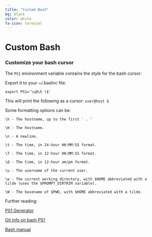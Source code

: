 ```yaml
---
title: "Custom Bash"
bg: black
color: white
fa-icon: terminal
---
```


# Custom Bash

### Customize your bash cursor

The `PS1` environment variable contains the style for the bash cursor:

Export it to your ~/.bashrc file:


`export PS1='\u@\h \$'`

This will print the following as a cursor: `user@host $`

Some formatting options can be:

`\h - The hostname, up to the first ' . ' `

`\H - The hostname. `

`\n - A newline. `

`\t - The time, in 24-hour HH:MM:SS format. `

`\T - The time, in 12-hour HH:MM:SS format. `

`\@ - The time, in 12-hour am/pm format. `

`\u - The username of the current user. `

`\w - The current working directory, with $HOME abbreviated with a tilde (uses the $PROMPT_DIRTRIM variable). `

`\W - The basename of $PWD, with $HOME abbreviated with a tilde. `

Further reading:

[PS1 Generator](http://bashrcgenerator.com/)

[Git info on bash PS1](http://mediadoneright.com/content/ultimate-git-ps1-bash-prompt)

[Bash manual](http://www.gnu.org/software/bash/manual/bashref.html)
